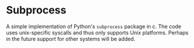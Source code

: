 # Subprocess

A simple implementation of Python's `subprocess` package in c.
The code uses unix-specific syscalls and thus only supports Unix platforms.
Perhaps in the future support for other systems will be added.
